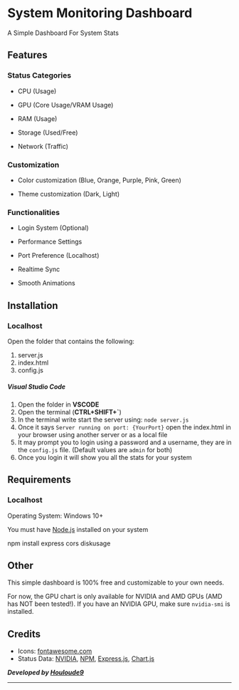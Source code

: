 
# System Monitoring Dashboard

  

A Simple Dashboard For System Stats

  

## Features

### Status Categories

  

- CPU (Usage)

- GPU (Core Usage/VRAM Usage)

- RAM (Usage)

- Storage (Used/Free)

- Network (Traffic)

  

### Customization

  

- Color customization (Blue, Orange, Purple, Pink, Green)

- Theme customization (Dark, Light)

  

### Functionalities

  

- Login System (Optional)

- Performance Settings

- Port Preference (Localhost)

- Realtime Sync

- Smooth Animations

  
## Installation
### Localhost

Open the folder that contains the following:

 1. server.js
 2. index.html
 3. config.js

##### Visual Studio Code

 1. Open the folder in **VSCODE**
 2. Open the terminal (**CTRL+SHIFT+`**)
 3. In the terminal write start the server using: `node server.js`
 4. Once it says `Server running on port: {YourPort}` open the index.html in your browser using another server or as a local file
 5. It may prompt you to login using a password and a username, they are in the `config.js` file. (Default values are `admin` for both)
 6. Once you login it will show you all the stats for your system

## Requirements

### Localhost

Operating System: Windows 10+

You must have [Node.js](https://nodejs.org) installed on your system

  

npm install express cors diskusage

  

## Other

This simple dashboard is 100% free and customizable to your own needs.

For now, the GPU chart is only available for NVIDIA and AMD GPUs (AMD has NOT been tested!). If you have an NVIDIA GPU, make sure `nvidia-smi` is installed.

## Credits

 - Icons: [fontawesome.com](https://fontawesome.com/)
 - Status Data: [NVIDIA](https://www.nvidia.com), [NPM](https://www.npmjs.com), [Express.js](https://expressjs.com), [Chart.js](https://www.chartjs.org)

***Developed by [Houloude9](https://github.com/Houloude9IOfficial)***

***
